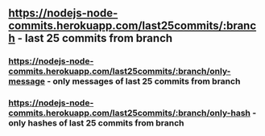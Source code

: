## https://nodejs-node-commits.herokuapp.com/last25commits/:branch - last 25 commits from branch

### https://nodejs-node-commits.herokuapp.com/last25commits/:branch/only-message - only messages of last 25 commits from branch

### https://nodejs-node-commits.herokuapp.com/last25commits/:branch/only-hash - only hashes of last 25 commits from branch
